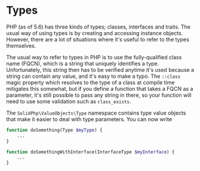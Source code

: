 Types
=====

PHP (as of 5.6) has three kinds of types; classes, interfaces and traits.
The usual way of using types is by creating and accessing instance objects.
However, there are a lot of situations where it's useful to refer to the
types themselves.

The usual way to refer to types in PHP is to use the fully-qualified class
name (FQCN), which is a string that uniquely identifies a type. Unfortunately,
this string then has to be verified anytime it's used because a string can
contain any value, and it's easy to make a typo. The `::class` magic property
which resolves to the type of a class at compile time mitigates this somewhat,
but if you define a function that takes a FQCN as a parameter, it's still
possible to pass any string in there, so your function will need to use 
some validation such as `class_exists`.

The `SolidPhp\ValueObjects\Type` namespace contains type value objects that
make it easier to deal with type parameters. You can now write

```php
function doSomething(Type $myType) {
    ...
}
```



```php
function doSomethingWithInterface(InterfaceType $myInterface) {
    ...
}
```